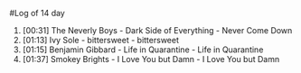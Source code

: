 #Log of 14 day

1. [00:31] The Neverly Boys - Dark Side of Everything - Never Come Down
1. [01:13] Ivy Sole - bittersweet - bittersweet
1. [01:15] Benjamin Gibbard - Life in Quarantine - Life in Quarantine
1. [01:37] Smokey Brights - I Love You but Damn - I Love You but Damn
